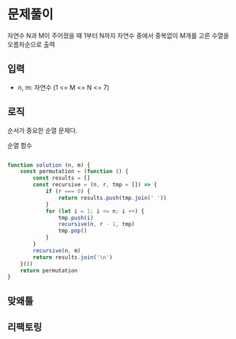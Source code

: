 # 문제풀이

자연수 N과 M이 주어졌을 때 1부터 N까지 자연수 중에서 중복없이 M개를 고른 수열을 오름차순으로 출력

## 입력

- n, m: 자연수 (1 <= M <= N <= 7)

## 로직

순서가 중요한 순열 문제다.

순열 함수

```js

function solution (n, m) {
    const permutation = (function () {
        const results = []
        const recursive = (n, r, tmp = []) => {
            if (r === 0) {
                return results.push(tmp.join(' '))
            }
            for (let i = 1; i <= n; i ++) {
                tmp.push(i)
                recursive(n, r - 1, tmp)
                tmp.pop()
            }
        }
        recursive(n, m)
        return results.join('\n')
    }())
    return permutation
}
```

## 맞왜틀

## 리팩토링
